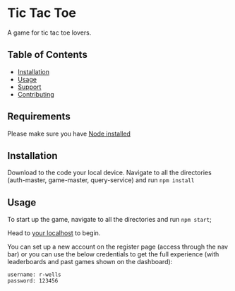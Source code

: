 # Tic Tac Toe

A game for tic tac toe lovers.

## Table of Contents

- [Installation](#installation)
- [Usage](#usage)
- [Support](#support)
- [Contributing](#contributing)

## Requirements

Please make sure you have [Node installed](https://nodejs.org/en/)

## Installation

Download to the code your local device. Navigate to all the directories (auth-master, game-master, query-service) and run `npm install`

## Usage

To start up the game, navigate to all the directories and run `npm start`;

Head to [your localhost](http://localhost:3000) to begin.

You can set up a new account on the register page (access through the nav bar) or you can use the below credentials to get the full experience (with leaderboards and past games shown on the dashboard):

```
username: r-wells
password: 123456
```
